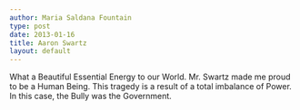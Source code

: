 ```yaml
---
author: Maria Saldana Fountain
type: post
date: 2013-01-16
title: Aaron Swartz
layout: default
---
```


What a Beautiful Essential Energy to our World.  Mr. Swartz made me proud to
be a Human Being. This tragedy is a result of a total imbalance of Power.
In this case, the Bully was the Government.

